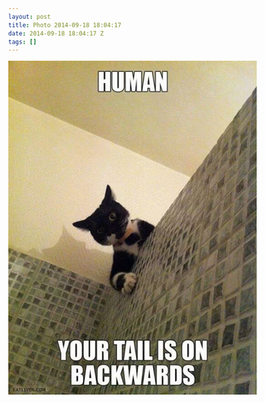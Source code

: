 ```yaml
---
layout: post
title: Photo 2014-09-18 18:04:17
date: 2014-09-18 18:04:17 Z
tags: []
---
```

![](/media/2014/09/97822840269.jpg)
